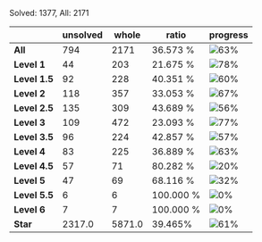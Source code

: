Solved: 1377, All: 2171

| |unsolved|whole|ratio|progress|
|----|----|----|----|----|
|**All**| 794 | 2171 | 36.573 %| ![63%](https://progress-bar.dev/63?title=All) |
|**Level 1**| 44 | 203 | 21.675 %| ![78%](https://progress-bar.dev/78?title=Level+1++)|
|**Level 1.5**| 92 | 228 | 40.351 %| ![60%](https://progress-bar.dev/60?title=Level+1.5)|
|**Level 2**| 118 | 357 | 33.053 %| ![67%](https://progress-bar.dev/67?title=Level+2++)|
|**Level 2.5**| 135 | 309 | 43.689 %| ![56%](https://progress-bar.dev/56?title=Level+2.5)|
|**Level 3**| 109 | 472 | 23.093 %| ![77%](https://progress-bar.dev/77?title=Level+3++)|
|**Level 3.5**| 96 | 224 | 42.857 %| ![57%](https://progress-bar.dev/57?title=Level+3.5)|
|**Level 4**| 83 | 225 | 36.889 %| ![63%](https://progress-bar.dev/63?title=Level+4++)|
|**Level 4.5**| 57 | 71 | 80.282 %| ![20%](https://progress-bar.dev/20?title=Level+4.5)|
|**Level 5**| 47 | 69 | 68.116 %| ![32%](https://progress-bar.dev/32?title=Level+5++)|
|**Level 5.5**| 6 | 6 | 100.000 %| ![0%](https://progress-bar.dev/0?title=Level+5.5)|
|**Level 6**| 7 | 7 | 100.000 %| ![0%](https://progress-bar.dev/0?title=Level+6++)|
|**Star**|2317.0 | 5871.0 |39.465%| ![61%](https://progress-bar.dev/61?title=Star) |
